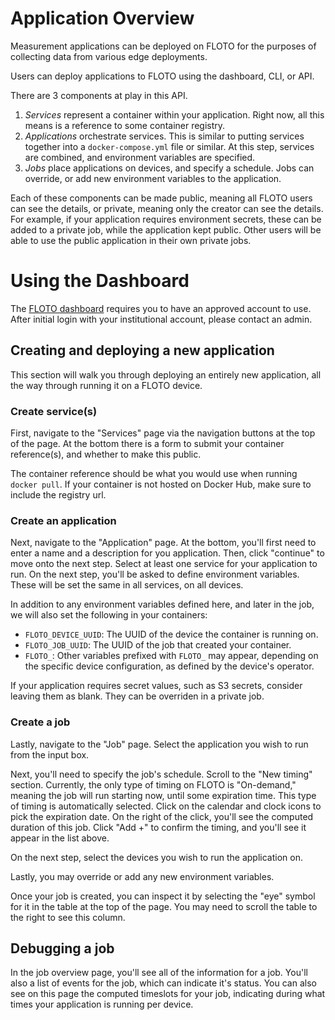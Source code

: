 # Application Overview

Measurement applications can be deployed on FLOTO for the purposes of collecting data from various edge deployments.

Users can deploy applications to FLOTO using the dashboard, CLI, or API. 

There are 3 components at play in this API.

1. *Services* represent a container within your application. Right now, all this means is a reference to some container registry. 
2. *Applications* orchestrate services. This is similar to putting services together into a `docker-compose.yml` file or similar. At this step, services are combined, and environment variables are specified.
3. *Jobs* place applications on devices, and specify a schedule. Jobs can override, or add new environment variables to the application.

Each of these components can be made public, meaning all FLOTO users can see the details, or private, meaning only the creator can see the details. For example, if your application requires environment secrets, these can be added to a private job, while the application kept public. Other users will be able to use the public application in their own private jobs.

# Using the Dashboard

The [FLOTO dashboard](https://portal.floto.science/) requires you to have an approved account to use. After initial login with your institutional account, please contact an admin.

## Creating and deploying a new application

This section will walk you through deploying an entirely new application, all the way through running it on a FLOTO device.

### Create service(s)

First, navigate to the "Services" page via the navigation buttons at the top of the page. At the bottom there is a form to submit your container reference(s), and whether to make this public. 

The container reference should be what you would use when running `docker pull`. If your container is not hosted on Docker Hub, make sure to include the registry url.

### Create an application

Next, navigate to the "Application" page. At the bottom, you'll first need to enter a name and a description for you application. Then, click "continue" to move onto the next step. Select at least one service for your application to run. On the next step, you'll be asked to define environment variables. These will be set the same in all services, on all devices.

In addition to any environment variables defined here, and later in the job, we will also set the following in your containers:

* `FLOTO_DEVICE_UUID`: The UUID of the device the container is running on.
* `FLOTO_JOB_UUID`: The UUID of the job that created your container.
* `FLOTO_`: Other variables prefixed with `FLOTO_` may appear, depending on the specific device configuration, as defined by the device's operator.

If your application requires secret values, such as S3 secrets, consider leaving them as blank. They can be overriden in a private job.

### Create a job

Lastly, navigate to the "Job" page. Select the application you wish to run from the input box.

Next, you'll need to specify the job's schedule. Scroll to the "New timing" section. Currently, the only type of timing on FLOTO is "On-demand," meaning the job will run starting now, until some expiration time. This type of timing is automatically selected. Click on the calendar and clock icons to pick the expiration date. On the right of the click, you'll see the computed duration of this job. Click "Add +" to confirm the timing, and you'll see it appear in the list above.

On the next step, select the devices you wish to run the application on.

Lastly, you may override or add any new environment variables.

Once your job is created, you can inspect it by selecting the "eye" symbol for it in the table at the top of the page. You may need to scroll the table to the right to see this column. 

## Debugging a job

In the job overview page, you'll see all of the information for a job. You'll also a list of events for the job, which can indicate it's status. You can also see on this page the computed timeslots for your job, indicating during what times your application is running per device.